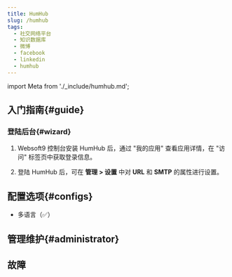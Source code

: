 ```yaml
---
title: HumHub
slug: /humhub
tags:
  - 社交网络平台
  - 知识数据库
  - 微博
  - facebook
  - linkedin
  - humhub
---
```


import Meta from './_include/humhub.md';

<Meta name="meta" />

## 入门指南{#guide}

### 登陆后台{#wizard}

1. Websoft9 控制台安装 HumHub 后，通过 "我的应用" 查看应用详情，在 "访问" 标签页中获取登录信息。  

2. 登陆  HumHub 后，可在 **管理 > 设置** 中对 **URL** 和 **SMTP** 的属性进行设置。

## 配置选项{#configs}

- 多语言（✅）

## 管理维护{#administrator}

## 故障
